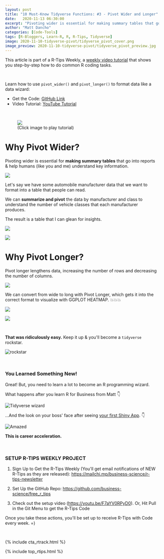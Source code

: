 ```yaml
---
layout: post
title: "10 Must-Know Tidyverse Functions: #3 - Pivot Wider and Longer"
date:   2020-11-13 06:30:00
excerpt: "Pivoting wider is essential for making summary tables that go into reports and help humans understand key information."
author: "Matt Dancho"
categories: [Code-Tools]
tags: [R-Bloggers, Learn-R, R, R-Tips, Tidyverse]
image: 2020-11-10-tidyverse-pivot/tidyverse_pivot_cover.png
image_preview: 2020-11-10-tidyverse-pivot/tidyverse_pivot_preview.jpg
---
```




This article is part of a R-Tips Weekly, a [weekly video tutorial](https://mailchi.mp/business-science/r-tips-newsletter) that shows you step-by-step how to do common R coding tasks.

<br/>

Learn how to use `pivot_wider()` and `pivot_longer()` to format data like a data wizard:

- Get the Code: [GitHub Link](https://github.com/business-science/free_r_tips)
- Video Tutorial: [YouTube Tutorial](https://youtu.be/YWByrQIx-uQ)

<br>

<figure class="text-center">
  <a href="https://youtu.be/YWByrQIx-uQ"><img src="/assets/2020-11-10-tidyverse-pivot/video_thumb.jpg" border="0" /></a>
  <figcaption>(Click image to play tutorial)</figcaption>
</figure>


# Why Pivot Wider?

Pivoting wider is essential for **making summary tables** that go into reports &amp; help humans (like you and me) understand key information. 

![](/assets/2020-11-10-tidyverse-pivot/pivot_wider_intro.jpg)

Let's say we have some automobile manufacturer data that we want to format into a table that people can read. 

We can **summarize and pivot** the data by manufacturer and class to understand the number of vehicle classes that each manufacturer produces.

The result is a table that I can glean for insights. 


![](/assets/2020-11-10-tidyverse-pivot/pivot_wider_1.jpg)

![](/assets/2020-11-10-tidyverse-pivot/pivot_wider_2.jpg)




# Why Pivot Longer?

Pivot longer lengthens data, increasing the number of rows and decreasing the number of columns.

![](/assets/2020-11-10-tidyverse-pivot/pivot_longer_1.jpg)

We can convert from wide to long with Pivot Longer, which gets it into the correct format to visualize with GGPLOT HEATMAP. 💥💥💥

![](/assets/2020-11-10-tidyverse-pivot/pivot_longer_2.jpg)

![](/assets/2020-11-10-tidyverse-pivot/pivot_longer_3.jpg)



<br>

**That was ridiculously easy.** Keep it up &amp; you'll become a `tidyverse` rockstar. 

![rockstar](/assets/2020-11-03-tidyverse-across/rockstar.gif)




<br>

### You Learned Something New! 

Great! But, you need to learn a lot to become an R programming wizard.

What happens after you learn R for Business from Matt 👇
 
![Tidyverse wizard](/assets/2020-11-03-tidyverse-across/magic.gif)


...And the look on your boss' face after seeing [your first Shiny App](https://www.business-science.io/business/2020/08/05/build-data-science-app-3-months.html). 👇

![Amazed](/assets/2020-11-03-tidyverse-across/amazed.gif)


**This is career acceleration.**



<br>

### SETUP R-TIPS WEEKLY PROJECT

1. Sign Up to Get the R-Tips Weekly (You'll get email notifications of NEW R-Tips as they are released): https://mailchi.mp/business-science/r-tips-newsletter

2. Set Up the GitHub Repo: https://github.com/business-science/free_r_tips

3. Check out the setup video (https://youtu.be/F7aYV0RPyD0). Or, Hit Pull in the Git Menu to get the R-Tips Code

Once you take these actions, you'll be set up to receive R-Tips with Code every week. =)

<br>

{% include cta_rtrack.html %}

{% include top_rtips.html %}